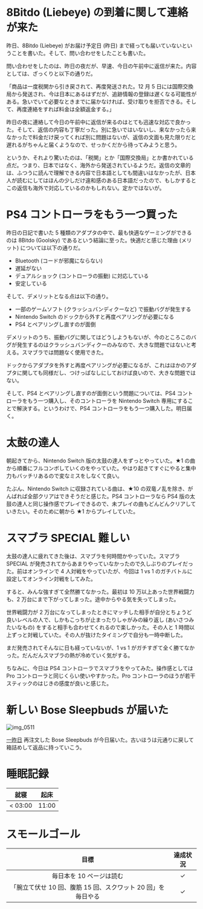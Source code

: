 # 8Bitdo (Liebeye) の到着に関して連絡が来た
昨日、8Bitdo (Liebeye) がお届け予定日 (昨日) まで経っても届いていないということを書いた。そして、問い合わせをしたことも書いた。

問い合わせをしたのは、昨日の夜だが、早速、今日の午前中に返信が来た。内容としては、ざっくりと以下の通りだ。

「商品は一度税関から引き戻されて、再度発送された。12 月 5 日には国際交換局から発送され、今は日本にあるはずだが、追跡情報の登録は遅くなる可能性がある。急いでいて必要なときまでに届かなければ、受け取りを拒否できる。そして、再度連絡をすれば料金は全額返金する。」

昨日の夜に連絡して今日の午前中に返信が来るのはとても迅速な対応で良かった。そして、返信の内容も丁寧だった。別に急いではいないし、来なかったら来なかったで料金だけ戻ってくれば別に問題はないが、返信の文面も見た限りだと遅れるがちゃんと届くようなので、せっかくだから待ってみようと思う。

というか、それより驚いたのは、「税関」とか「国際交換局」とか書かれている点だ。つまり、日本ではなく、海外から発送されているようだ。返信の文章的は、ふつうに読んで理解できる内容で日本語としても間違いはなかったが、日本人が読むにしてはほんの少しだけ違和感のある日本語だったので、もしかするとこの返信も海外で対応しているのかもしれない。定かではないが。

# PS4 コントローラをもう一つ買った
昨日の日記で書いた 5 種類のアダプタの中で、最も快適なゲーミングができるのは 8Bitdo (Goolsky) であるという結論に至った。快適だと感じた理由 (メリット) については以下の通りだ。

- Bluetooth (コードが邪魔にならない)
- 遅延がない
- デュアルショック (コントローラの振動) に対応している
- 安定している

そして、デメリットとなる点は以下の通り。

- 一部のゲームソフト (クラッシュバンディクーなど) で振動バグが発生する
- Nintendo Switch のドックから外すと再度ペアリングが必要になる
- PS4 とペアリングし直すのが面倒

デメリットのうち、振動バグに関してはどうしようもないが、今のところこのバグが発生するのはクラッシュバンディクーのみなので、大きな問題ではないと考える。スマブラでは問題なく使用できた。

ドックからアダプタを外すと再度ペアリングが必要になるが、これはほかのアダプタに関しても同様だし、つけっぱなしにしておけば良いので、大きな問題ではない。

そして、PS4 とペアリングし直すのが面倒という問題については、PS4 コントローラをもう一つ購入し、そのコントローラを Nintendo Switch 専用にすることで解決する。というわけで、PS4 コントローラをもう一つ購入した。明日届く。

# 太鼓の達人
朝起きてから、Nintendo Switch 版の太鼓の達人をずっとやっていた。★1 の曲から順番にフルコンボしていくのをやっていた。やはり起きてすぐにやると集中力もバッチリあるので変なミスをしなくて良い。

たぶん、Nintendo Switch に収録されている曲は、★10 の双竜ノ乱を除き、がんばれば全部クリアはできそうだと感じた。PS4 コントローラなら PS4 版の太鼓の達人と同じ操作感でプレイできるので、未プレイの曲もどんどんクリアしていきたい。そのために朝から ★1 からプレイしていた。

# スマブラ SPECIAL 難しい
太鼓の達人に疲れてきた後は、スマブラを何時間かやっていた。スマブラ SPECIAL が発売されてからあまりやっていなかったので久しぶりのプレイだった。前はオンラインで 4 人対戦をやっていたが、今回は 1 vs 1 のガチバトルに設定してオンライン対戦をしてみた。

すると、みんな強すぎて全然勝てなかった。最初は 10 万以上あった世界戦闘力も、2 万台にまで下がってしまった。途中からやる気を失ってしまった。

世界戦闘力が 2 万台になってしまったときにマッチした相手が自分とちょうど良いレベルの人で、しかもこっちが止まったりしゃがみの繰り返し (あいさつみたいなもの) をすると相手も合わせてくれるので楽しかった。その人と 1 時間以上ずっと対戦していた。その人が抜けたタイミングで自分も一時中断した。

まだ発売されてそんなに日も経っていないが、1 vs 1 がガチすぎて全く勝てなかった。だんだんスマブラの熱が冷めていく気がする。

ちなみに、今日は PS4 コントローラでスマブラをやってみた。操作感としては Pro コントローラと同じくらい使いやすかった。Pro コントローラのほうが若干スティックのはじきの感度が良いと感じた。

# 新しい Bose Sleepbuds が届いた
![img_0511](https://noraworld.github.io/box-bulbasaur/2018/12/img_0511.jpg)

[一昨日](/2018/12/13) 再注文した Bose Sleepbuds が今日届いた。古いほうは元通りに戻して箱詰めして返品に持っていこう。

# 睡眠記録
| 就寝 | 起床 |
|:---:|:---:|
| < 03:00 | 11:00 |

# スモールゴール
| 目標 | 達成状況 |
|:---:|:---:|
| 毎日本を 10 ページは読む | ✓ |
| 「腕立て伏せ 10 回、腹筋 15 回、スクワット 20 回」を毎日やる | ✓ |
